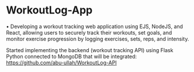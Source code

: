 # WorkoutLog-App

• Developing a workout tracking web application using EJS, NodeJS, and React, allowing users to securely track their workouts, set goals, and 
monitor exercise progression by logging exercises, sets, reps, and intensity.

Started implementing the backend (workout tracking API) using Flask Python connected to MongoDB that will be integrated: https://github.com/abu-ullah/WorkoutLog-API
